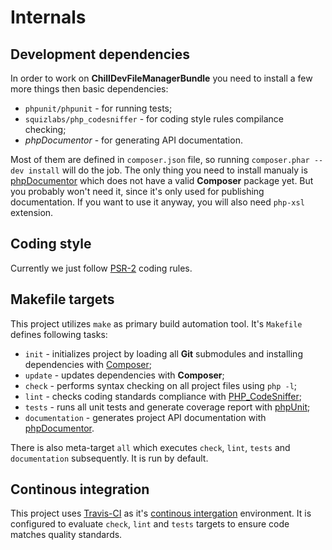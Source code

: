 <!---
# This file is part of the ChillDev FileManager bundle.
#
# @author Rafał Wrzeszcz <rafal.wrzeszcz@wrzasq.pl>
# @copyright 2012 © by Rafał Wrzeszcz - Wrzasq.pl.
# @version 0.0.1
# @since 0.0.1
# @package ChillDev\Bundle\FileManagerBundle
-->

# Internals

## Development dependencies

In order to work on **ChillDevFileManagerBundle** you need to install a few more things then basic dependencies:

-   `phpunit/phpunit` - for running tests;
-   `squizlabs/php_codesniffer` - for coding style rules compilance checking;
-   *phpDocumentor* - for generating API documentation.

Most of them are defined in `composer.json` file, so running `composer.phar --dev install` will do the job. The only thing you need to install manualy is [phpDocumentor](http://www.phpdoc.org/) which does not have a valid **Composer** package yet. But you probably won't need it, since it's only used for publishing documentation. If you want to use it anyway, you will also need `php-xsl` extension.

## Coding style

Currently we just follow [PSR-2](https://github.com/php-fig/fig-standards/blob/master/accepted/PSR-2-coding-style-guide.md) coding rules.

## Makefile targets

This project utilizes `make` as primary build automation tool. It's `Makefile` defines following tasks:

-   `init` - initializes project by loading all **Git** submodules and installing dependencies with [Composer](http://getcomposer.org/);
-   `update` - updates dependencies with **Composer**;
-   `check` - performs syntax checking on all project files using `php -l`;
-   `lint` - checks coding standards compliance with [PHP_CodeSniffer](https://github.com/squizlabs/PHP_CodeSniffer);
-   `tests` - runs all unit tests and generate coverage report with [phpUnit](http://www.phpunit.de/manual/current/en/index.html);
-   `documentation` - generates project API documentation with [phpDocumentor](http://www.phpdoc.org/).

There is also meta-target `all` which executes `check`, `lint`, `tests` and `documentation` subsequently. It is run by default.

## Continous integration

This project uses [Travis-CI](https://travis-ci.org/) as it's [continous intergation](https://travis-ci.org/chilloutdevelopment/ChillDevFileManagerBundle) environment. It is configured to evaluate `check`, `lint` and `tests` targets to ensure code matches quality standards.

